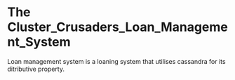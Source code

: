 # The Cluster_Crusaders_Loan_Management_System
Loan management system is a loaning system that utilises cassandra for its ditributive property.
